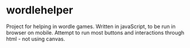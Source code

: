 # wordlehelper
Project for helping in wordle games.
Written in javaScript, to be run in browser on mobile.
Attempt to run most buttons and interactions through html - not using canvas.

